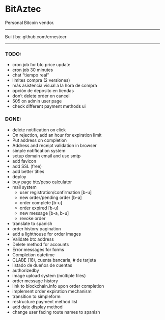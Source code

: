 # BitAztec

Personal Bitcoin vendor.

---

Built by: github.com/ernestocr

---

### TODO:

- cron job for btc price update
- cron job 30 minutes
- chat “tiempo real”
- limites compra (2 versiones)
- más asistencia visual a la hora de compra
- opción de deposito en tiendas
- don’t delete order on cancel
- 505 on admin user page
- check different payment methods ui

### DONE:

* delete notification on click
* On rejection, add an hour for expiration limit
* Put address on completion
* Address and receipt validation in browser 
* simple notification system
* setup domain email and use smtp
* add favicon
* add SSL (free)
* add better titles
* deploy
* buy page btc/peso calculator
* mail system
  * user registration/confirmation [b-u]
  * new order/pending order [b-a]
  * order complete [b-u]
  * order expired [b-u]
  * new message [b-a, b-u]
  * revoke order
* translate to spanish
* order history pagination
* add a lighthouse for order images
* Validate btc address
* Delete method for accounts
* Error messages for forms
* Completion datetime
* CLABE (18), cuenta bancaria, # de tarjeta
* listado de dueños de cuentas
* authorizedby
* image upload system (múltiple files)
* order message history
* link to blockchain.info upon order completion
* implement order expiration mechanism
* transition to simpleform
* restructure payment method list
* add date display method
* change user facing route names to spanish



